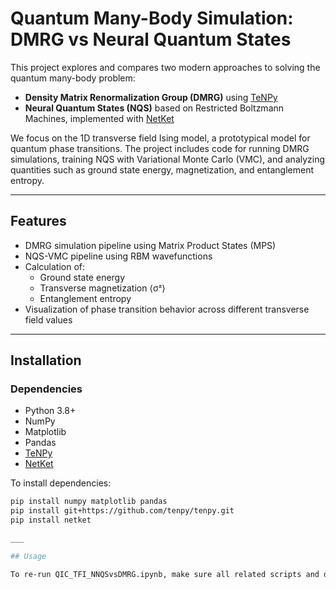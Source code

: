 # Quantum Many-Body Simulation: DMRG vs Neural Quantum States

This project explores and compares two modern approaches to solving the quantum many-body problem:

- **Density Matrix Renormalization Group (DMRG)** using [TeNPy](https://github.com/tenpy/tenpy)
- **Neural Quantum States (NQS)** based on Restricted Boltzmann Machines, implemented with [NetKet](https://github.com/netket/netket)

We focus on the 1D transverse field Ising model, a prototypical model for quantum phase transitions. The project includes code for running DMRG simulations, training NQS with Variational Monte Carlo (VMC), and analyzing quantities such as ground state energy, magnetization, and entanglement entropy.

---

## Features

- DMRG simulation pipeline using Matrix Product States (MPS)
- NQS-VMC pipeline using RBM wavefunctions
- Calculation of:
  - Ground state energy
  - Transverse magnetization ⟨σᶻ⟩
  - Entanglement entropy
- Visualization of phase transition behavior across different transverse field values

---

## Installation

### Dependencies

- Python 3.8+
- NumPy
- Matplotlib
- Pandas
- [TeNPy](https://tenpy.readthedocs.io/en/latest/)
- [NetKet](https://www.netket.org/)

To install dependencies:

```bash
pip install numpy matplotlib pandas
pip install git+https://github.com/tenpy/tenpy.git
pip install netket

___

## Usage

To re-run QIC_TFI_NNQSvsDMRG.ipynb, make sure all related scripts and data files are in the same folder. 
